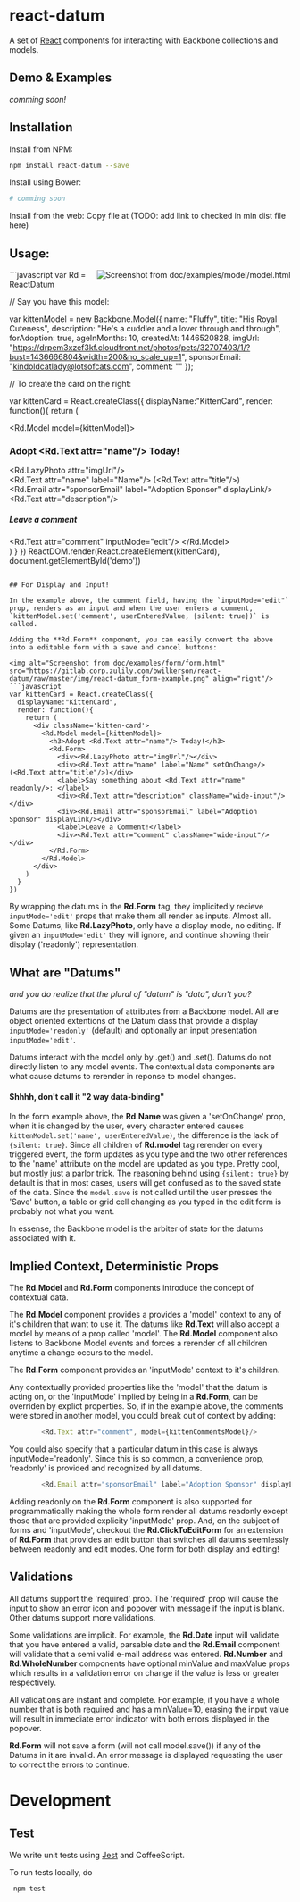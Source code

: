 react-datum
============

A set of [React](https://facebook.github.io/react/) components for interacting with Backbone collections and models.

## Demo & Examples
*comming soon!*

## Installation

Install from NPM:
```bash
npm install react-datum --save
```

Install using Bower:
```bash
# comming soon
```

Install from the web:  Copy file at (TODO: add link to checked in min dist file here)

## Usage:
<img alt="Screenshot from doc/examples/model/model.html" src="https://gitlab.corp.zulily.com/bwilkerson/react-datum/raw/master/img/react-datum_model-example.png" align="right"/>
```javascript
var Rd = ReactDatum

// Say you have this model:

var kittenModel = new Backbone.Model({
  name: "Fluffy",
  title: "His Royal Cuteness",
  description: "He's a cuddler and a lover through and through",
  forAdoption: true,
  ageInMonths: 10,
  createdAt: 1446520828,
  imgUrl: "https://drpem3xzef3kf.cloudfront.net/photos/pets/32707403/1/?bust=1436666804&width=200&no_scale_up=1",
  sponsorEmail: "kindoldcatlady@lotsofcats.com",
  comment: ""
});

// To create the card on the right:

var kittenCard = React.createClass({
  displayName:"KittenCard",
  render: function(){
    return (
      <div className='kitten-card'>
        <Rd.Model model={kittenModel}>
          <h3>Adopt <Rd.Text attr="name"/> Today!</h3>
          <div><Rd.LazyPhoto attr="imgUrl"/></div>
          <div><Rd.Text attr="name" label="Name"/> (<Rd.Text attr="title"/>)</div>
          <div><Rd.Email attr="sponsorEmail" label="Adoption Sponsor" displayLink/></div>
          <Rd.Text attr="description"/>
          <h5>Leave a comment</h5>
          <Rd.Text attr="comment" inputMode="edit"/>
        </Rd.Model>
      </div>
    )
  }
})
ReactDOM.render(React.createElement(kittenCard), document.getElementById('demo'))

```

## For Display and Input!

In the example above, the comment field, having the `inputMode="edit"` prop, renders as an input and when the user enters a comment, `kittenModel.set('comment', userEnteredValue, {silent: true})` is called.

Adding the **Rd.Form** component, you can easily convert the above into a editable form with a save and cancel buttons:

<img alt="Screenshot from doc/examples/form/form.html" src="https://gitlab.corp.zulily.com/bwilkerson/react-datum/raw/master/img/react-datum_form-example.png" align="right"/>
```javascript
var kittenCard = React.createClass({
  displayName:"KittenCard",
  render: function(){
    return (
      <div className='kitten-card'>
        <Rd.Model model={kittenModel}>
          <h3>Adopt <Rd.Text attr="name"/> Today!</h3>
          <Rd.Form>
            <div><Rd.LazyPhoto attr="imgUrl"/></div>
            <div><Rd.Text attr="name" label="Name" setOnChange/> (<Rd.Text attr="title"/>)</div>
            <label>Say something about <Rd.Text attr="name" readonly/>: </label>
            <div><Rd.Text attr="description" className="wide-input"/></div>
            <div><Rd.Email attr="sponsorEmail" label="Adoption Sponsor" displayLink/></div>
            <label>Leave a Comment!</label>
            <div><Rd.Text attr="comment" className="wide-input"/></div>
          </Rd.Form>
        </Rd.Model>
      </div>
    )
  }
})
```

By wrapping the datums in the **Rd.Form** tag, they implicitedly recieve `inputMode='edit'` props that make them all render as inputs.  Almost all.  Some Datums, like **Rd.LazyPhoto**, only have a display mode, no editing.  If given an `inputMode='edit'` they will ignore, and continue showing their display ('readonly') representation.  

## What are "Datums"
*and you do realize that the plural of "datum" is "data", don't you?*

Datums are the presentation of attributes from a Backbone model.  All are object oriented extentions of the Datum class that provide a display `inputMode='readonly'` (default) and optionally an input presentation `inputMode='edit'`.  

Datums interact with the model only by .get() and .set().  Datums do not directly listen to any model events.  The contextual data components are what cause datums to rerender in reponse to model changes.  

#### Shhhh, don't call it "2 way data-binding"

In the form example above, the **Rd.Name** was given a 'setOnChange' prop,  when it is changed by the user, every character entered causes `kittenModel.set('name', userEnteredValue)`,  the difference is the lack of `{silent: true}`.  Since all children of **Rd.model** tag  rerender on every triggered event, the form updates as you type and the two other references to the 'name' attribute on the model are updated as you type.  Pretty cool, but mostly just a parlor trick.  The reasoning behind using `{silent: true}` by default is that in most cases, users will get confused as to the saved state of the data. Since the `model.save` is not called until the user presses the 'Save' button, a table or grid cell changing as you typed in the edit form is probably not what you want.   

In essense, the Backbone model is the arbiter of state for the datums associated with it.  

## Implied Context, Deterministic Props

The **Rd.Model** and **Rd.Form** components introduce the concept of contextual data.

The **Rd.Model** component provides a provides a 'model' context to any of it's children that want to use it.  The datums like **Rd.Text** will also accept a model by means of a prop called 'model'.  The **Rd.Model** component also listens to Backbone Model events and forces a rerender of all children anytime a change occurs to the model.   

The **Rd.Form** component provides an 'inputMode' context to it's children.

Any contextually provided properties like the 'model' that the datum is acting on, or the 'inputMode' implied by being in a **Rd.Form**, can be overriden by explict properties.  So, if in the example above, the comments were stored in another model, you could break out of context by adding:  

```javascript
        <Rd.Text attr="comment", model={kittenCommentsModel}/>
```
You could also specify that a particular datum in this case is always inputMode='readonly'.  Since this is so common, a convenience prop,  'readonly' is provided and recognized by all datums.
```javascript
        <Rd.Email attr="sponsorEmail" label="Adoption Sponsor" displayLink readonly/>
```
Adding readonly on the **Rd.Form** component is also supported for programmatically making the whole form render all datums readonly except those that are provided explicity 'inputMode' prop.  And, on the subject of forms and 'inputMode', checkout the **Rd.ClickToEditForm** for an extension of **Rd.Form** that provides an edit button that switches all datums seemlessly between readonly and edit modes.  One form for both display and editing!   

## Validations

All datums support the 'required' prop.  The 'required' prop will cause the input to show an error icon and popover with message if the input is blank.  Other datums support more validations.  

Some validations are implicit.  For example, the **Rd.Date** input will validate that you have entered a valid, parsable date and the **Rd.Email** component will validate that a semi valid e-mail address was entered.   **Rd.Number** and **Rd.WholeNumber** components have optional minValue and maxValue props which results in a validation error on change if the value is less or greater respectively.

All validations are instant and complete.  For example, if you have a whole number that is both required and has a minValue=10, erasing the input value will result in immediate error indicator with both errors displayed in the popover.

**Rd.Form** will not save a form (will not call model.save()) if any of the Datums in it are invalid.  An error message is displayed requesting the user to correct the errors to continue.

# Development

## Test

We write unit tests using [Jest](https://facebook.github.io/jest/) and CoffeeScript.

To run tests locally, do

     npm test
